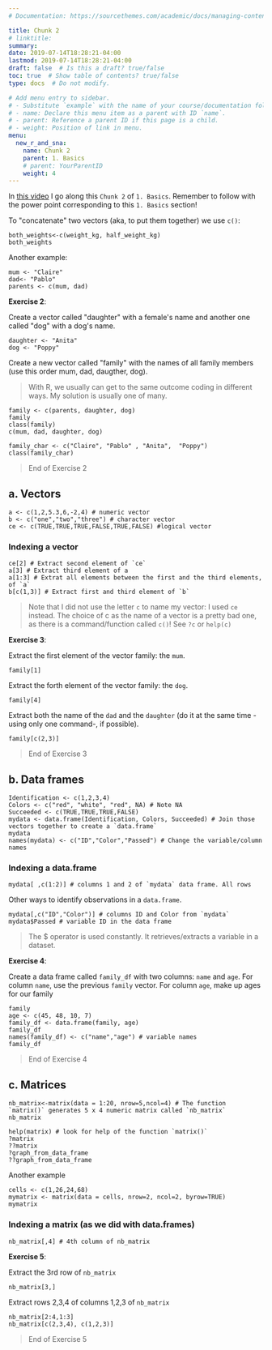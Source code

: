 ```yaml
---
# Documentation: https://sourcethemes.com/academic/docs/managing-content/

title: Chunk 2
# linktitle: 
summary:
date: 2019-07-14T18:28:21-04:00
lastmod: 2019-07-14T18:28:21-04:00
draft: false  # Is this a draft? true/false
toc: true  # Show table of contents? true/false
type: docs  # Do not modify.

# Add menu entry to sidebar.
# - Substitute `example` with the name of your course/documentation folder.
# - name: Declare this menu item as a parent with ID `name`.
# - parent: Reference a parent ID if this page is a child.
# - weight: Position of link in menu.
menu:
  new_r_and_sna:
    name: Chunk 2
    parent: 1. Basics 
    # parent: YourParentID
    weight: 4
---
```



In [this video](https://youtu.be/l7jsiDXV4yI) I go along this `Chunk 2` of `1. Basics`.
Remember to follow with the power point corresponding to this `1. Basics` section!

To "concatenate" two vectors (aka, to put them together) we use `c()`:
```{r, echo = TRUE}
both_weights<-c(weight_kg, half_weight_kg)
both_weights
```

Another example:
```{r, echo = TRUE}
mum <- "Claire"
dad<- "Pablo"
parents <- c(mum, dad)
```

**Exercise 2**: 

Create a vector called "daughter" with a female's name and another one called "dog" with a dog's name.

```{r, echo = TRUE}
daughter <- "Anita"
dog <- "Poppy"
```

Create a new vector called "family" with the names of all family members (use this order mum, dad, daugther, dog). 

> With R, we usually can get to the same outcome coding in different ways. My solution is usually one of many.

```{r, echo = TRUE}
family <- c(parents, daughter, dog)
family
class(family)
c(mum, dad, daughter, dog)

family_char <- c("Claire", "Pablo" , "Anita",  "Poppy")
class(family_char)
```
> End of Exercise 2

## **a. Vectors**
```{r, echo = TRUE}
a <- c(1,2,5.3,6,-2,4) # numeric vector
b <- c("one","two","three") # character vector
ce <- c(TRUE,TRUE,TRUE,FALSE,TRUE,FALSE) #logical vector
```

### Indexing a vector
```{r, echo = TRUE}
ce[2] # Extract second element of `ce`
a[3] # Extract third element of a
a[1:3] # Extrat all elements between the first and the third elements, of `a`
b[c(1,3)] # Extract first and third element of `b`
```

> Note that I did not use the letter `c` to name my vector: I used `ce` instead. The choice of c as the name of a vector is a pretty bad one, as there is a command/function called `c()`! See `?c` or `help(c)`

**Exercise 3**: 

Extract the first element of the vector family: the `mum`.
```{r, echo = TRUE}
family[1]
```

Extract the forth element of the vector family: the `dog`.
```{r, echo = TRUE}
family[4]
```

Extract both the name of the `dad` and the `daughter` (do it at the same time -using only one command-, if possible).
```{r, echo = TRUE}
family[c(2,3)]
```
> End of Exercise 3


## **b. Data frames**
```{r, echo = TRUE}
Identification <- c(1,2,3,4)
Colors <- c("red", "white", "red", NA) # Note NA
Succeeded <- c(TRUE,TRUE,TRUE,FALSE)
mydata <- data.frame(Identification, Colors, Succeeded) # Join those vectors together to create a `data.frame`
mydata
names(mydata) <- c("ID","Color","Passed") # Change the variable/column names
```

### Indexing a data.frame
```{r, echo = TRUE}
mydata[ ,c(1:2)] # columns 1 and 2 of `mydata` data frame. All rows
```

Other ways to identify observations in a `data.frame`.
```{r, echo = TRUE}
mydata[,c("ID","Color")] # columns ID and Color from `mydata`
mydata$Passed # variable ID in the data frame
```
> The $ operator is used constantly. It retrieves/extracts a variable in a dataset.

**Exercise 4**: 

Create a data frame called `family_df` with two columns: `name` and `age`. For column `name`, use the previous `family` vector. For column `age`, make up ages for our family
```{r, echo = TRUE}
family
age <- c(45, 48, 10, 7)
family_df <- data.frame(family, age)
family_df
names(family_df) <- c("name","age") # variable names 
family_df
```
> End of Exercise 4

## **c. Matrices**
```{r, echo = TRUE}
nb_matrix<-matrix(data = 1:20, nrow=5,ncol=4) # The function `matrix()` generates 5 x 4 numeric matrix called `nb_matrix`
nb_matrix

help(matrix) # look for help of the function `matrix()`
?matrix
??matrix
?graph_from_data_frame
??graph_from_data_frame
```

Another example
```{r, echo = TRUE}
cells <- c(1,26,24,68)
mymatrix <- matrix(data = cells, nrow=2, ncol=2, byrow=TRUE)
mymatrix
```

### Indexing a matrix (as we did with data.frames)
```{r, echo = TRUE}
nb_matrix[,4] # 4th column of nb_matrix
```

**Exercise 5**: 

Extract the 3rd row of `nb_matrix` 
```{r, echo = TRUE}
nb_matrix[3,]
```

Extract rows 2,3,4 of columns 1,2,3 of `nb_matrix` 
```{r, echo = TRUE}
nb_matrix[2:4,1:3]
nb_matrix[c(2,3,4), c(1,2,3)]
```
> End of Exercise 5

